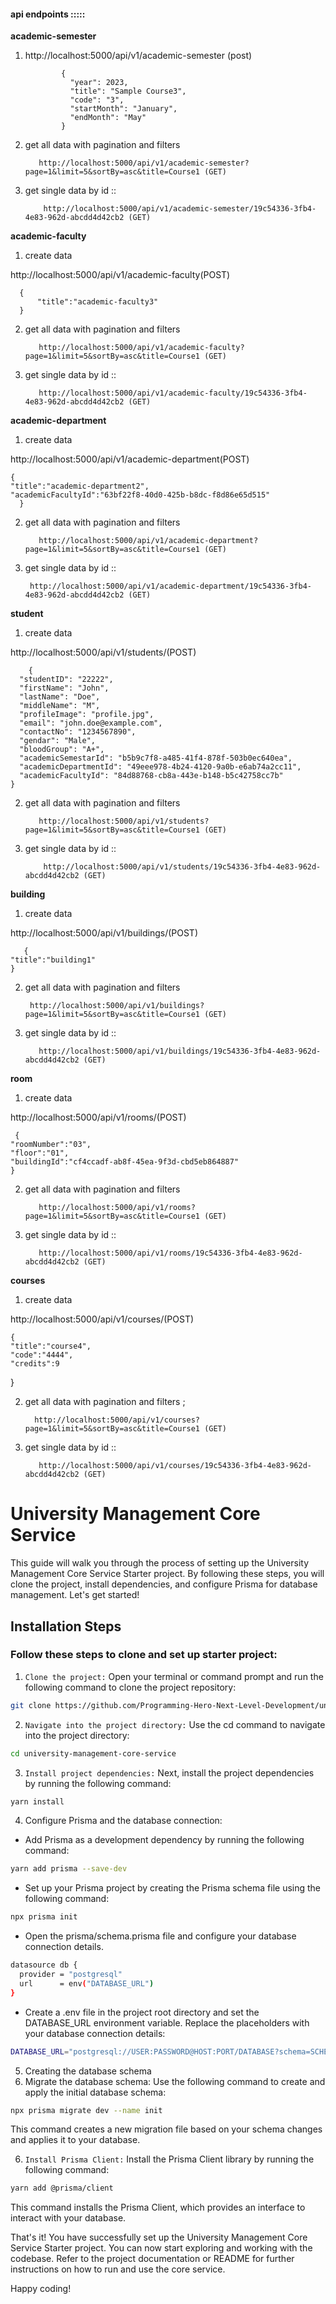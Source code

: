 #### api endpoints  :::::

**academic-semester** 

1.  http://localhost:5000/api/v1/academic-semester (post)

                {
                  "year": 2023,
                  "title": "Sample Course3",
                  "code": "3",
                  "startMonth": "January",
                  "endMonth": "May"
                }

2. get all data with pagination and filters


          http://localhost:5000/api/v1/academic-semester?page=1&limit=5&sortBy=asc&title=Course1 (GET)


3. get single data by id ::

           http://localhost:5000/api/v1/academic-semester/19c54336-3fb4-4e83-962d-abcdd4d42cb2 (GET)



**academic-faculty**

1. create data 

http://localhost:5000/api/v1/academic-faculty(POST)


      {
          "title":"academic-faculty3"
      }


2. get all data with pagination and filters


          http://localhost:5000/api/v1/academic-faculty?page=1&limit=5&sortBy=asc&title=Course1 (GET)


3. get single data by id ::

          http://localhost:5000/api/v1/academic-faculty/19c54336-3fb4-4e83-962d-abcdd4d42cb2 (GET)



**academic-department**


1. create data 

http://localhost:5000/api/v1/academic-department(POST)


    {
    "title":"academic-department2",
    "academicFacultyId":"63bf22f8-40d0-425b-b8dc-f8d86e65d515"
      }


2. get all data with pagination and filters


          http://localhost:5000/api/v1/academic-department?page=1&limit=5&sortBy=asc&title=Course1 (GET)


3. get single data by id ::

        http://localhost:5000/api/v1/academic-department/19c54336-3fb4-4e83-962d-abcdd4d42cb2 (GET)





**student**


1. create data 

http://localhost:5000/api/v1/students/(POST)


        {
      "studentID": "22222",
      "firstName": "John",
      "lastName": "Doe",
      "middleName": "M",
      "profileImage": "profile.jpg",
      "email": "john.doe@example.com",
      "contactNo": "1234567890",
      "gendar": "Male",
      "bloodGroup": "A+",
      "academicSemestarId": "b5b9c7f8-a485-41f4-878f-503b0ec640ea",
      "academicDepartmentId": "49eee978-4b24-4120-9a0b-e6ab74a2cc11",
      "academicFacultyId": "84d88768-cb8a-443e-b148-b5c42758cc7b"
    }


2. get all data with pagination and filters


          http://localhost:5000/api/v1/students?page=1&limit=5&sortBy=asc&title=Course1 (GET)


3. get single data by id ::

           http://localhost:5000/api/v1/students/19c54336-3fb4-4e83-962d-abcdd4d42cb2 (GET)



**building**


1. create data 

http://localhost:5000/api/v1/buildings/(POST)


       {
    "title":"building1"
    }


2. get all data with pagination and filters


        http://localhost:5000/api/v1/buildings?page=1&limit=5&sortBy=asc&title=Course1 (GET)


3. get single data by id ::

          http://localhost:5000/api/v1/buildings/19c54336-3fb4-4e83-962d-abcdd4d42cb2 (GET)



**room**


1. create data 

http://localhost:5000/api/v1/rooms/(POST)


     {
    "roomNumber":"03",
    "floor":"01",
    "buildingId":"cf4ccadf-ab8f-45ea-9f3d-cbd5eb864887"
    }


2. get all data with pagination and filters


          http://localhost:5000/api/v1/rooms?page=1&limit=5&sortBy=asc&title=Course1 (GET)


3. get single data by id ::

          http://localhost:5000/api/v1/rooms/19c54336-3fb4-4e83-962d-abcdd4d42cb2 (GET)

**courses**


1. create data 

http://localhost:5000/api/v1/courses/(POST)


    {
    "title":"course4",
    "code":"4444",
    "credits":9
  }


2. get all data with pagination and filters ;


         http://localhost:5000/api/v1/courses?page=1&limit=5&sortBy=asc&title=Course1 (GET)


3. get single data by id ::

          http://localhost:5000/api/v1/courses/19c54336-3fb4-4e83-962d-abcdd4d42cb2 (GET)





# University Management Core Service
This guide will walk you through the process of setting up the University Management Core Service Starter project. By following these steps, you will clone the project, install dependencies, and configure Prisma for database management. Let's get started!


## Installation Steps
### Follow these steps to clone and set up starter project:

1. `Clone the project:` Open your terminal or command prompt and run the following command to clone the project repository:

```bash
git clone https://github.com/Programming-Hero-Next-Level-Development/university-management-core-service-starter.git university-management-core-service
```

2. `Navigate into the project directory:` Use the cd command to navigate into the project directory:

```bash
cd university-management-core-service
```

3. `Install project dependencies:` Next, install the project dependencies by running the following command:

```bash
yarn install
```

4. Configure Prisma and the database connection:

- Add Prisma as a development dependency by running the following command:
```bash
yarn add prisma --save-dev
```

- Set up your Prisma project by creating the Prisma schema file using the following command:
```bash
npx prisma init
```

- Open the prisma/schema.prisma file and configure your database connection details.

```bash
datasource db {
  provider = "postgresql"
  url      = env("DATABASE_URL")
}
```

- Create a .env file in the project root directory and set the DATABASE_URL environment variable. Replace the placeholders with your database connection details:
```bash
DATABASE_URL="postgresql://USER:PASSWORD@HOST:PORT/DATABASE?schema=SCHEMA"
```

5. Creating the database schema
6. Migrate the database schema: Use the following command to create and apply the initial database schema:

```bash
npx prisma migrate dev --name init
```
This command creates a new migration file based on your schema changes and applies it to your database.

6. `Install Prisma Client:` Install the Prisma Client library by running the following command:
```bash
yarn add @prisma/client
```

This command installs the Prisma Client, which provides an interface to interact with your database.

That's it! You have successfully set up the University Management Core Service Starter project. You can now start exploring and working with the codebase. Refer to the project documentation or README for further instructions on how to run and use the core service.

Happy coding!